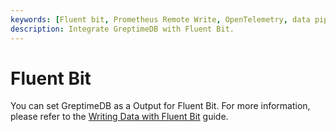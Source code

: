 ```yaml
---
keywords: [Fluent bit, Prometheus Remote Write, OpenTelemetry, data pipeline]
description: Integrate GreptimeDB with Fluent Bit.
---
```


# Fluent Bit

You can set GreptimeDB as a Output for Fluent Bit.
For more information, please refer to the [Writing Data with Fluent Bit](../ingest-data/for-observability/fluent-bit.md) guide.